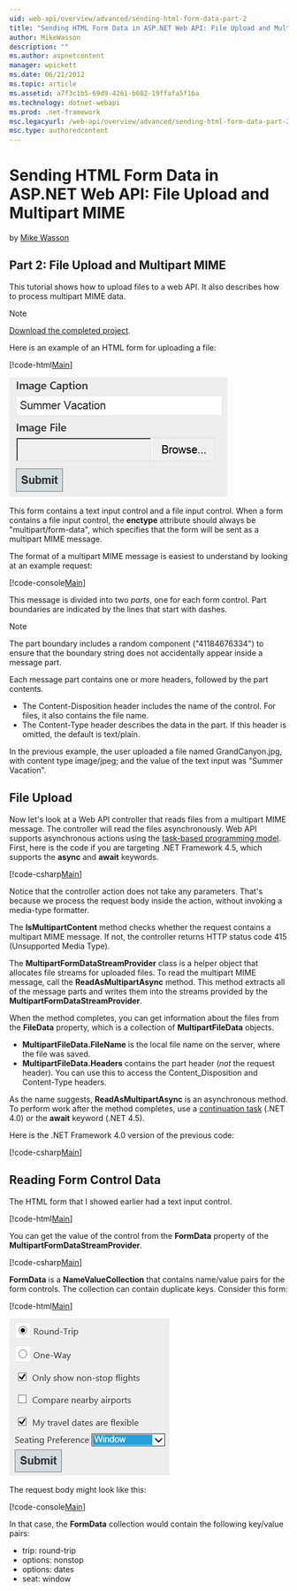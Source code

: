 ```yaml
---
uid: web-api/overview/advanced/sending-html-form-data-part-2
title: "Sending HTML Form Data in ASP.NET Web API: File Upload and Multipart MIME | Microsoft Docs"
author: MikeWasson
description: ""
ms.author: aspnetcontent
manager: wpickett
ms.date: 06/21/2012
ms.topic: article
ms.assetid: a7f3c1b5-69d9-4261-b082-19ffafa5f16a
ms.technology: dotnet-webapi
ms.prod: .net-framework
msc.legacyurl: /web-api/overview/advanced/sending-html-form-data-part-2
msc.type: authoredcontent
---
```

Sending HTML Form Data in ASP.NET Web API: File Upload and Multipart MIME
====================
by [Mike Wasson](https://github.com/MikeWasson)

## Part 2: File Upload and Multipart MIME

This tutorial shows how to upload files to a web API. It also describes how to process multipart MIME data.

> [!NOTE]
> [Download the completed project](https://code.msdn.microsoft.com/ASPNET-Web-API-File-Upload-a8c0fb0d).


Here is an example of an HTML form for uploading a file:

[!code-html[Main](sending-html-form-data-part-2/samples/sample1.html)]

![](sending-html-form-data-part-2/_static/image1.png)

This form contains a text input control and a file input control. When a form contains a file input control, the **enctype** attribute should always be &quot;multipart/form-data&quot;, which specifies that the form will be sent as a multipart MIME message.

The format of a multipart MIME message is easiest to understand by looking at an example request:

[!code-console[Main](sending-html-form-data-part-2/samples/sample2.cmd)]

This message is divided into two *parts*, one for each form control. Part boundaries are indicated by the lines that start with dashes.

> [!NOTE]
> The part boundary includes a random component (&quot;41184676334&quot;) to ensure that the boundary string does not accidentally appear inside a message part.


Each message part contains one or more headers, followed by the part contents.

- The Content-Disposition header includes the name of the control. For files, it also contains the file name.
- The Content-Type header describes the data in the part. If this header is omitted, the default is text/plain.

In the previous example, the user uploaded a file named GrandCanyon.jpg, with content type image/jpeg; and the value of the text input was &quot;Summer Vacation&quot;.

## File Upload

Now let's look at a Web API controller that reads files from a multipart MIME message. The controller will read the files asynchronously. Web API supports asynchronous actions using the [task-based programming model](https://msdn.microsoft.com/library/dd460693.aspx). First, here is the code if you are targeting .NET Framework 4.5, which supports the **async** and **await** keywords.

[!code-csharp[Main](sending-html-form-data-part-2/samples/sample3.cs)]

Notice that the controller action does not take any parameters. That's because we process the request body inside the action, without invoking a media-type formatter.

The **IsMultipartContent** method checks whether the request contains a multipart MIME message. If not, the controller returns HTTP status code 415 (Unsupported Media Type).

The **MultipartFormDataStreamProvider** class is a helper object that allocates file streams for uploaded files. To read the multipart MIME message, call the **ReadAsMultipartAsync** method. This method extracts all of the message parts and writes them into the streams provided by the **MultipartFormDataStreamProvider**.

When the method completes, you can get information about the files from the **FileData** property, which is a collection of **MultipartFileData** objects.

- **MultipartFileData.FileName** is the local file name on the server, where the file was saved.
- **MultipartFileData.Headers** contains the part header (*not* the request header). You can use this to access the Content\_Disposition and Content-Type headers.

As the name suggests, **ReadAsMultipartAsync** is an asynchronous method. To perform work after the method completes, use a [continuation task](https://msdn.microsoft.com/en-us/library/ee372288.aspx) (.NET 4.0) or the **await** keyword (.NET 4.5).

Here is the .NET Framework 4.0 version of the previous code:

[!code-csharp[Main](sending-html-form-data-part-2/samples/sample4.cs)]

## Reading Form Control Data

The HTML form that I showed earlier had a text input control.

[!code-html[Main](sending-html-form-data-part-2/samples/sample5.html)]

You can get the value of the control from the **FormData** property of the **MultipartFormDataStreamProvider**.

[!code-csharp[Main](sending-html-form-data-part-2/samples/sample6.cs?highlight=15)]

**FormData** is a **NameValueCollection** that contains name/value pairs for the form controls. The collection can contain duplicate keys. Consider this form:

[!code-html[Main](sending-html-form-data-part-2/samples/sample7.html)]

![](sending-html-form-data-part-2/_static/image2.png)

The request body might look like this:

[!code-console[Main](sending-html-form-data-part-2/samples/sample8.cmd)]

In that case, the **FormData** collection would contain the following key/value pairs:

- trip: round-trip
- options: nonstop
- options: dates
- seat: window
